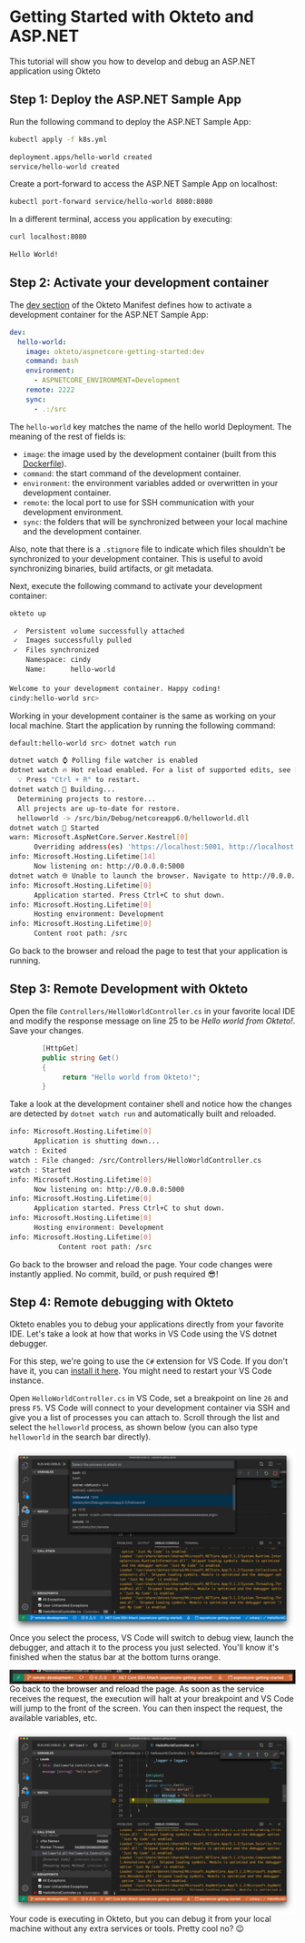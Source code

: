 # Getting Started with Okteto and ASP.NET

This tutorial will show you how to develop and debug an ASP.NET application using Okteto

## Step 1: Deploy the ASP.NET Sample App

Run the following command to deploy the ASP.NET Sample App:

```bash
kubectl apply -f k8s.yml
```

```bash
deployment.apps/hello-world created
service/hello-world created
```

Create a port-forward to access the ASP.NET Sample App on localhost:

```bash
kubectl port-forward service/hello-world 8080:8080
```

In a different terminal, access you application by executing:

```bash
curl localhost:8080
```

```bash
Hello World!
```

## Step 2: Activate your development container

The [dev section](https://www.okteto.com/docs/reference/okteto-manifest/#dev-object-optional) of the Okteto Manifest defines how to activate a development container for the ASP.NET Sample App:

```yaml title="okteto.yml"
dev:
  hello-world:
    image: okteto/aspnetcore-getting-started:dev
    command: bash
    environment:
      - ASPNETCORE_ENVIRONMENT=Development
    remote: 2222
    sync: 
      - .:/src
```

The `hello-world` key matches the name of the hello world Deployment. The meaning of the rest of fields is:

- `image`: the image used by the development container (built from this [Dockerfile](https://github.com/okteto/aspnetcore-getting-started/blob/main/Dockerfile)).
- `command`: the start command of the development container.
- `environment`: the environment variables added or overwritten in your development container.
- `remote`: the local port to use for SSH communication with your development environment.
- `sync`: the folders that will be synchronized between your local machine and the development container.

Also, note that there is a `.stignore` file to indicate which files shouldn't be synchronized to your development container.
This is useful to avoid synchronizing binaries, build artifacts, or git metadata.

Next, execute the following command to activate your development container:

```bash
okteto up
```

```bash
 ✓  Persistent volume successfully attached
 ✓  Images successfully pulled
 ✓  Files synchronized
    Namespace: cindy
    Name:      hello-world

Welcome to your development container. Happy coding!
cindy:hello-world src>
```

Working in your development container is the same as working on your local machine.
Start the application by running the following command:

```bash
default:hello-world src> dotnet watch run
```

```bash
dotnet watch ⌚ Polling file watcher is enabled
dotnet watch 🔥 Hot reload enabled. For a list of supported edits, see https://aka.ms/dotnet/hot-reload.
  💡 Press "Ctrl + R" to restart.
dotnet watch 🔧 Building...
  Determining projects to restore...
  All projects are up-to-date for restore.
  helloworld -> /src/bin/Debug/netcoreapp6.0/helloworld.dll
dotnet watch 🚀 Started
warn: Microsoft.AspNetCore.Server.Kestrel[0]
      Overriding address(es) 'https://localhost:5001, http://localhost:5000'. Binding to endpoints defined via IConfiguration and/or UseKestrel() instead.
info: Microsoft.Hosting.Lifetime[14]
      Now listening on: http://0.0.0.0:5000
dotnet watch 🌐 Unable to launch the browser. Navigate to http://0.0.0.0:5000
info: Microsoft.Hosting.Lifetime[0]
      Application started. Press Ctrl+C to shut down.
info: Microsoft.Hosting.Lifetime[0]
      Hosting environment: Development
info: Microsoft.Hosting.Lifetime[0]
      Content root path: /src
```

Go back to the browser and reload the page to test that your application is running.

## Step 3: Remote Development with Okteto

Open the file `Controllers/HelloWorldController.cs` in your favorite local IDE and modify the response message on line 25 to be _Hello world from Okteto!_. Save your changes.

```csharp
        [HttpGet]
        public string Get()
        {
             return "Hello world from Okteto!";
        }
```

Take a look at the development container shell and notice how the changes are detected by `dotnet watch run` and automatically built and reloaded.

```bash
info: Microsoft.Hosting.Lifetime[0]
      Application is shutting down...
watch : Exited
watch : File changed: /src/Controllers/HelloWorldController.cs
watch : Started
info: Microsoft.Hosting.Lifetime[0]
      Now listening on: http://0.0.0.0:5000
info: Microsoft.Hosting.Lifetime[0]
      Application started. Press Ctrl+C to shut down.
info: Microsoft.Hosting.Lifetime[0]
      Hosting environment: Development
info: Microsoft.Hosting.Lifetime[0]
            Content root path: /src
```

Go back to the browser and reload the page. Your code changes were instantly applied. No commit, build, or push required 😎!

## Step 4: Remote debugging with Okteto

Okteto enables you to debug your applications directly from your favorite IDE. Let's take a look at how that works in VS Code using the VS dotnet debugger.

For this step, we're going to use the `C#` extension for VS Code. If you don't have it, you can [install it here](https://marketplace.visualstudio.com/items?itemName=ms-vscode.csharp#review-details). You might need to restart your VS Code instance.

Open `HelloWorldController.cs` in VS Code, set a breakpoint on line `26` and press `F5`. VS Code will connect to your development container via SSH and give you a list of processes you can attach to. Scroll through the list and select the `helloworld` process, as shown below (you can also type `helloworld` in the search bar directly).

<img align="left" src="images/aspnetcore-attach.png">

Once you select the process, VS Code will switch to debug view, launch the debugger, and attach it to the process you just selected. You'll know it's finished when the status bar at the bottom turns orange.

<img align="left" src="images/aspnetcore-connected.png">

Go back to the browser and reload the page. As soon as the service receives the request, the execution will halt at your breakpoint and VS Code will jump to the front of the screen. You can then inspect the request, the available variables, etc.

<img align="left" src="images/aspnetcore-debug.png">

Your code is executing in Okteto, but you can debug it from your local machine without any extra services or tools. Pretty cool no? 😉
